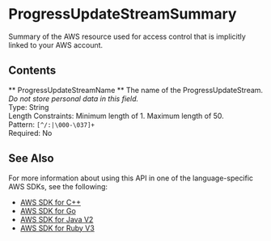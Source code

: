 # ProgressUpdateStreamSummary<a name="API_ProgressUpdateStreamSummary"></a>

Summary of the AWS resource used for access control that is implicitly linked to your AWS account\.

## Contents<a name="API_ProgressUpdateStreamSummary_Contents"></a>

 ** ProgressUpdateStreamName **   <a name="migrationhub-Type-ProgressUpdateStreamSummary-ProgressUpdateStreamName"></a>
The name of the ProgressUpdateStream\. *Do not store personal data in this field\.*   
Type: String  
Length Constraints: Minimum length of 1\. Maximum length of 50\.  
Pattern: `[^/:|\000-\037]+`   
Required: No

## See Also<a name="API_ProgressUpdateStreamSummary_SeeAlso"></a>

For more information about using this API in one of the language\-specific AWS SDKs, see the following:
+  [ AWS SDK for C\+\+](https://docs.aws.amazon.com/goto/SdkForCpp/AWSMigrationHub-2017-05-31/ProgressUpdateStreamSummary) 
+  [ AWS SDK for Go](https://docs.aws.amazon.com/goto/SdkForGoV1/AWSMigrationHub-2017-05-31/ProgressUpdateStreamSummary) 
+  [ AWS SDK for Java V2](https://docs.aws.amazon.com/goto/SdkForJavaV2/AWSMigrationHub-2017-05-31/ProgressUpdateStreamSummary) 
+  [ AWS SDK for Ruby V3](https://docs.aws.amazon.com/goto/SdkForRubyV3/AWSMigrationHub-2017-05-31/ProgressUpdateStreamSummary) 
